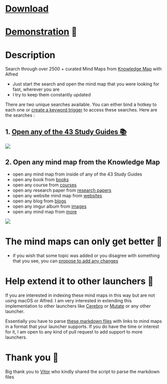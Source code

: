 # [Download](https://www.dropbox.com/s/z5xijk1rcbuwljf/knowledge%20map.alfredworkflow?dl=1)

# [Demonstration](http://quick.as/b1gwsneao) 🚀

# Description

Search through  over 2500 + curated Mind Maps from [Knowledge Map](https://github.com/nikitavoloboev/knowledge-map) with Alfred

- Just start the search and open the mind map that you were looking for fast, wherever you are
- I try to keep them constantly updated

There are two unique searches available. You can either bind a hotkey to each one or [create a keyword trigger](https://www.alfredapp.com/help/workflows/triggers/) to access these searches. Here are the searches : 

## 1. [Open any of the 43 Study Guides 📚](https://github.com/nikitavoloboev/knowledge-map/tree/master/study-plans)

![](http://i.imgur.com/SymyfvG.png)

## 2. Open any mind map from the Knowledge Map

- open any mind map from inside of any of the 43 Study Guides
- open any book from [books](http://nikitavoloboev.xyz/knowledge-map/research/books/)
- open any course from [courses](http://nikitavoloboev.xyz/knowledge-map/research/courses/)
- open any research paper from [research papers](http://nikitavoloboev.xyz/knowledge-map/research/research-papers/)
- open any website mind map from [websites](http://nikitavoloboev.xyz/knowledge-map/research/websites/)
- open any blog from [blogs](https://my.mindnode.com/Lr33AxQg1yTrPzYJrAbFD7E6Wr7cM6YyoUfXaEzp#-1373.6,-2223.5,2)
- open any imgur album from [images](https://my.mindnode.com/mTasm9Ay8VtFs7fHRPDUSdEMqHExtjpcgwjBeUTC#108.8,-1795.2,-2)
- open any mind map from [more](https://my.mindnode.com/YyJtZap3S6BLzLq8FvBqcDM1fpzom5JfeXripa9w#198.0,-369.8,1)

![](http://i.imgur.com/tiKOvyI.png)


# The mind maps can only get better 🚀
- if you wish that some topic was added or you disagree with something that you see, you can [propose to add any changes](https://github.com/nikitavoloboev/knowledge-map#contributing-)
	

# Help extend it to other launchers 🎊

If you are interested in indexing these mind maps in this way but are not using macOS or Alfred. I am very interested in extending this implementation to other launchers like [Cerebro](https://cerebroapp.com/) or [Mutate](https://github.com/qdore/Mutate) or any other launcher. 

Essentially you have to parse [these markdown files](https://github.com/nikitavoloboev/alfred-knowledge-map/tree/master/md) with links to mind maps in a format that your launcher supports. If you do have the time or interest for it, I am open to any kind of pull request to add support to more launchers.

# Thank you 💙

Big thank you to [Vitor](https://github.com/vitorgalvao) who kindly shared the script to parse the markdown files
